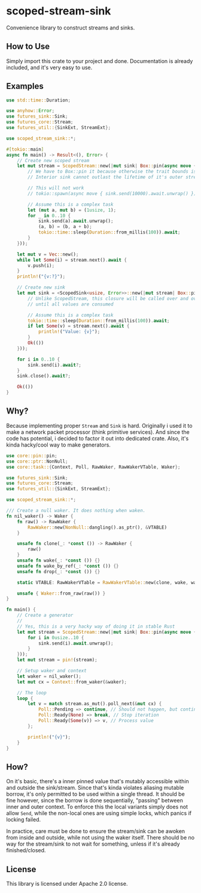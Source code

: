 # scoped-stream-sink

Convenience library to construct streams and sinks.

## How to Use

Simply import this crate to your project and done.
Documentation is already included, and it's very easy to use.

## Examples

```rust
use std::time::Duration;

use anyhow::Error;
use futures_sink::Sink;
use futures_core::Stream;
use futures_util::{SinkExt, StreamExt};

use scoped_stream_sink::*;

#[tokio::main]
async fn main() -> Result<(), Error> {
    // Create new scoped stream
    let mut stream = ScopedStream::new(|mut sink| Box::pin(async move {
        // We have to Box::pin it because otherwise the trait bounds is too complex
        // Interior sink cannot outlast the lifetime of it's outer stream

        // This will not work
        // tokio::spawn(async move { sink.send(10000).await.unwrap() }).await.unwrap();

        // Assume this is a complex task
        let (mut a, mut b) = (1usize, 1);
        for _ in 0..10 {
            sink.send(a).await.unwrap();
            (a, b) = (b, a + b);
            tokio::time::sleep(Duration::from_millis(100)).await;
        }
    }));

    let mut v = Vec::new();
    while let Some(i) = stream.next().await {
        v.push(i);
    }
    println!("{v:?}");

    // Create new sink
    let mut sink = <ScopedSink<usize, Error>>::new(|mut stream| Box::pin(async move {
        // Unlike ScopedStream, this closure will be called over and over again,
        // until all values are consumed

        // Assume this is a complex task
        tokio::time::sleep(Duration::from_millis(100)).await;
        if let Some(v) = stream.next().await {
            println!("Value: {v}");
        }
        Ok(())
    }));

    for i in 0..10 {
        sink.send(i).await?;
    }
    sink.close().await?;

    Ok(())
}
```

## Why?

Because implementing proper `Stream` and `Sink` is hard.
Originally i used it to make a network packet processor (think primitive services).
And since the code has potential, i decided to factor it out into dedicated crate.
Also, it's kinda hacky/cool way to make generators.

```rust
use core::pin::pin;
use core::ptr::NonNull;
use core::task::{Context, Poll, RawWaker, RawWakerVTable, Waker};

use futures_sink::Sink;
use futures_core::Stream;
use futures_util::{SinkExt, StreamExt};

use scoped_stream_sink::*;

/// Create a null waker. It does nothing when waken.
fn nil_waker() -> Waker {
    fn raw() -> RawWaker {
        RawWaker::new(NonNull::dangling().as_ptr(), &VTABLE)
    }

    unsafe fn clone(_: *const ()) -> RawWaker {
        raw()
    }
    unsafe fn wake(_: *const ()) {}
    unsafe fn wake_by_ref(_: *const ()) {}
    unsafe fn drop(_: *const ()) {}

    static VTABLE: RawWakerVTable = RawWakerVTable::new(clone, wake, wake_by_ref, drop);

    unsafe { Waker::from_raw(raw()) }
}

fn main() {
    // Create a generator
    //
    // Yes, this is a very hacky way of doing it in stable Rust
    let mut stream = ScopedStream::new(|mut sink| Box::pin(async move {
        for i in 0usize..10 {
            sink.send(i).await.unwrap();
        }
    }));
    let mut stream = pin!(stream);

    // Setup waker and context
    let waker = nil_waker();
    let mut cx = Context::from_waker(&waker);

    // The loop
    loop {
        let v = match stream.as_mut().poll_next(&mut cx) {
            Poll::Pending => continue, // Should not happen, but continue anyways
            Poll::Ready(None) => break, // Stop iteration
            Poll::Ready(Some(v)) => v, // Process value
        };

        println!("{v}");
    }
}
```

## How?

On it's basic, there's a inner pinned value that's mutably accessible
within and outside the sink/stream. Since that's kinda violates aliasing mutable borrow,
it's only permitted to be used within a single thread.
It should be fine however, since the borrow is done sequentially,
"passing" between inner and outer context.
To enforce this the local variants simply does not allow `Send`,
while the non-local ones are using simple locks, which panics if locking failed.

In practice, care must be done to ensure the stream/sink can be awoken from inside and outside,
while not using the waker itself.
There should be no way for the stream/sink to not wait for something,
unless if it's already finished/closed.

## License

This library is licensed under Apache 2.0 license.
